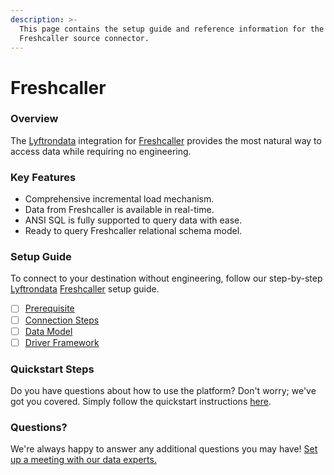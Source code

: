 ```yaml
---
description: >-
  This page contains the setup guide and reference information for the
  Freshcaller source connector.
---
```


# Freshcaller

### Overview

The [Lyftrondata](https://www.lyftrondata.com/) integration for [Freshcaller](None/) provides the most natural way to access data while requiring no engineering.

### Key Features

* Comprehensive incremental load mechanism.
* Data from Freshcaller is available in real-time.
* ANSI SQL is fully supported to query data with ease.
* Ready to query Freshcaller relational schema model.

### Setup Guide

To connect to your destination without engineering, follow our step-by-step [Lyftrondata](https://www.lyftrondata.com/) [Freshcaller](None/) setup guide.

* [ ] [Prerequisite](prerequisite.md)
* [ ] [Connection Steps](connection-steps.md)
* [ ] [Data Model](data-model/erd.md)
* [ ] [Driver Framework](driver-framework/)

### Quickstart Steps

Do you have questions about how to use the platform? Don't worry; we've got you covered. Simply follow the quickstart instructions [here](../../).

### Questions? <a href="#questions" id="questions"></a>

We're always happy to answer any additional questions you may have! [Set up a meeting with our data experts.](https://www.lyftrondata.com/book-a-meeting/)
